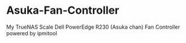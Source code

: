 # Asuka-Fan-Controller
My TrueNAS Scale Dell PowerEdge R230 (Asuka chan) Fan Controller powered by ipmitool
